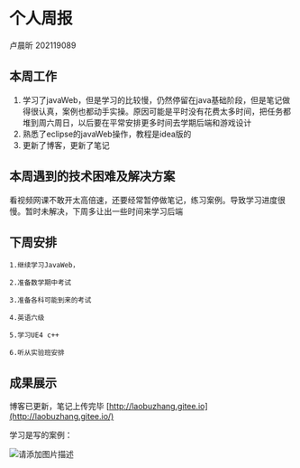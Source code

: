 # 个人周报

卢晨昕 202119089

## 本周工作

1. 学习了javaWeb，但是学习的比较慢，仍然停留在java基础阶段，但是笔记做得很认真，案例也都动手实操。原因可能是平时没有花费太多时间，把任务都堆到周六周日，以后要在平常安排更多时间去学期后端和游戏设计
2. 熟悉了eclipse的javaWeb操作，教程是idea版的
3. 更新了博客，更新了笔记


## 本周遇到的技术困难及解决方案

看视频网课不敢开太高倍速，还要经常暂停做笔记，练习案例。导致学习进度很慢。暂时未解决，下周多让出一些时间来学习后端

## 下周安排

	1.继续学习JavaWeb，
	
	2.准备数学期中考试
	
	3.准备各科可能到来的考试
	
	4.英语六级
	
	5.学习UE4 c++
	
	6.听从实验班安排


## 成果展示

博客已更新，笔记上传完毕 [http://laobuzhang.gitee.io](http://laobuzhang.gitee.io/)

学习是写的案例：

![请添加图片描述](https://img-blog.csdnimg.cn/b53e492f1aff47bfba63920daea3350b.png?x-oss-process=image/watermark,type_d3F5LXplbmhlaQ,shadow_50,text_Q1NETiBAbGFvYnV6aGFuZw==,size_14,color_FFFFFF,t_70,g_se,x_16)